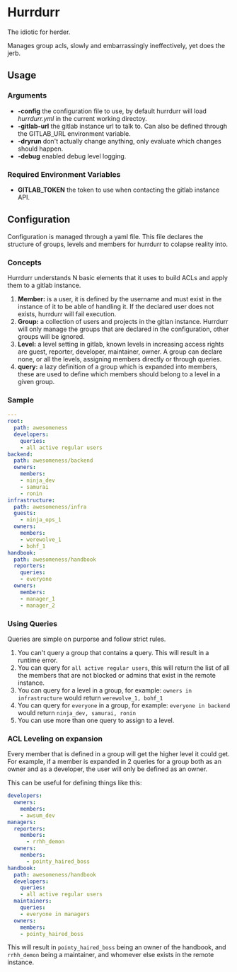 # Hurrdurr

The idiotic for herder.

Manages group acls, slowly and embarrassingly ineffectively, yet does the jerb.

## Usage

### Arguments

- **-config** the configuration file to use, by default hurrdurr will load
  *hurrdurr.yml* in the current working directoy.
- **-gitlab-url** the gitlab instance url to talk to. Can also be defined
  through the GITLAB_URL environment variable.
- **-dryrun** don't actually change anything, only evaluate which changes
  should happen.
- **-debug** enabled debug level logging.

### Required Environment Variables

- **GITLAB_TOKEN** the token to use when contacting the gitlab instance API.

## Configuration

Configuration is managed through a yaml file. This file declares the
structure of groups, levels and members for hurrdurr to colapse reality into.

### Concepts

Hurrdurr understands N basic elements that it uses to build ACLs and apply
them to a gitlab instance.

1. **Member:** is a user, it is defined by the username and must exist in the
   instance of it to be able of handling it. If the declared user does not
   exists, hurrdurr will fail execution.
1. **Group:** a collection of users and projects in the gitlan instance.
   Hurrdurr will only manage the groups that are declared in the configuration,
   other groups will be ignored.
1. **Level:** a level setting in gitlab, known levels in increasing access
   rights are guest, reporter, developer, maintainer, owner. A group can
   declare none, or all the levels, assigning members directly or through
   queries.
1. **query:** a lazy definition of a group which is expanded into members,
   these are used to define which members should belong to a level in a given
   group.

### Sample

```yaml
---
root:
  path: awesomeness
  developers:
    queries:
    - all active regular users
backend:
  path: awesomeness/backend
  owners:
    members:
    - ninja_dev
    - samurai
    - ronin
infrastructure:
  path: awesomeness/infra
  guests:
    - ninja_ops_1
  owners:
    members:
    - werewolve_1
    - bohf_1
handbook:
  path: awesomeness/handbook
  reporters:
    queries:
    - everyone
  owners:
    members:
    - manager_1
    - manager_2
```

### Using Queries

Queries are simple on purporse and follow strict rules.

1. You can't query a group that contains a query. This will result in a runtime error.
1. You can query for `all active regular users`, this will return the list of all the members that are not blocked or admins that exist in the remote instance.
1. You can query for a level in a group, for example: `owners in infrastructure` would return `werewolve_1, bohf_1`
1. You can query for `everyone` in a group, for example: `everyone in backend` would return `ninja_dev, samurai, ronin`
1. You can use more than one query to assign to a level.

### ACL Leveling on expansion

Every member that is defined in a group will get the higher level it could
get. For example, if a member is expanded in 2 queries for a group both as an
owner and as a developer, the user will only be defined as an owner.

This can be useful for defining things like this:

```yaml
developers:
  owners:
    members:
    - awsum_dev
managers:
  reporters:
    members:
      - rrhh_demon
  owners:
    members:
      - pointy_haired_boss
handbook:
  path: awesomeness/handbook
  developers:
    queries:
    - all active regular users
  maintainers:
    queries:
    - everyone in managers
  owners:
    members:
    - pointy_haired_boss
```

This will result in `pointy_haired_boss` being an owner of the handbook, and
`rrhh_demon` being a maintainer, and whomever else exists in the remote instance.